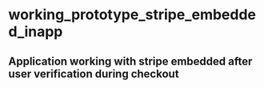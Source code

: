 # working_prototype_stripe_embedded_inapp

## Application working with stripe embedded after user verification during checkout
